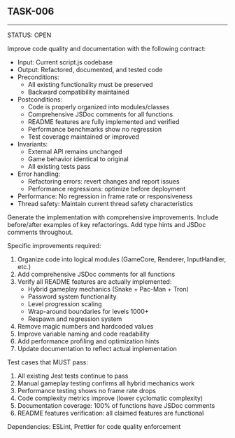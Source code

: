 ## TASK-006
---
STATUS: OPEN

Improve code quality and documentation with the following contract:
- Input: Current script.js codebase
- Output: Refactored, documented, and tested code
- Preconditions:
  - All existing functionality must be preserved
  - Backward compatibility maintained
- Postconditions:
  - Code is properly organized into modules/classes
  - Comprehensive JSDoc comments for all functions
  - README features are fully implemented and verified
  - Performance benchmarks show no regression
  - Test coverage maintained or improved
- Invariants:
  - External API remains unchanged
  - Game behavior identical to original
  - All existing tests pass
- Error handling:
  - Refactoring errors: revert changes and report issues
  - Performance regressions: optimize before deployment
- Performance: No regression in frame rate or responsiveness
- Thread safety: Maintain current thread safety characteristics

Generate the implementation with comprehensive improvements.
Include before/after examples of key refactorings.
Add type hints and JSDoc comments throughout.

Specific improvements required:
1. Organize code into logical modules (GameCore, Renderer, InputHandler, etc.)
2. Add comprehensive JSDoc comments for all functions
3. Verify all README features are actually implemented:
   - Hybrid gameplay mechanics (Snake + Pac-Man + Tron)
   - Password system functionality
   - Level progression scaling
   - Wrap-around boundaries for levels 1000+
   - Respawn and regression system
4. Remove magic numbers and hardcoded values
5. Improve variable naming and code readability
6. Add performance profiling and optimization hints
7. Update documentation to reflect actual implementation

Test cases that MUST pass:
1. All existing Jest tests continue to pass
2. Manual gameplay testing confirms all hybrid mechanics work
3. Performance testing shows no frame rate drops
4. Code complexity metrics improve (lower cyclomatic complexity)
5. Documentation coverage: 100% of functions have JSDoc comments
6. README features verification: all claimed features are functional

Dependencies: ESLint, Prettier for code quality enforcement
